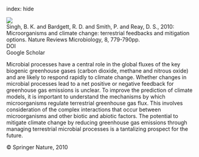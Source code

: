 index: hide

<div class="Citation">
    <div class="Citation-thumb CitationThumb-linked"  data-href="https://doi.org/10.1038/nrmicro2439">
      <img src="https://static.claimspace.cloud/climate-study-static/refs/thumbs/6/Singh_et_al_2010-thumb.png" />
    </div>

  <div class="Citation-body">
    <div class="Citation-text">Singh, B. K. and Bardgett, R. D. and Smith, P. and Reay, D. S., 2010: Microorganisms and climate change: terrestrial feedbacks and mitigation options. <span class="Article-journal">Nature Reviews Microbiology, </span><span class="Article-volume">8, </span>779-790pp.</div>
    <div class="Citation-links">
      <div class="CitationLink" data-href="https://doi.org/10.1038/nrmicro2439">
        <div class="CitationLink-icon CitationLink-Doi"></div>
        <div class="CitationLink-text">DOI</div>
      </div>
      <div class="CitationLink" data-href="https://scholar.google.com/scholar?q=10.1038/nrmicro2439">
        <div class="CitationLink-icon CitationLink-Scholar"></div>
        <div class="CitationLink-text">Google Scholar</div>
      </div>
    </div>
  </div>
</div>

Microbial processes have a central role in the global fluxes of the key biogenic greenhouse gases (carbon dioxide, methane and nitrous oxide) and are likely to respond rapidly to climate change. Whether changes in microbial processes lead to a net positive or negative feedback for greenhouse gas emissions is unclear. To improve the prediction of climate models, it is important to understand the mechanisms by which microorganisms regulate terrestrial greenhouse gas flux. This involves consideration of the complex interactions that occur between microorganisms and other biotic and abiotic factors. The potential to mitigate climate change by reducing greenhouse gas emissions through managing terrestrial microbial processes is a tantalizing prospect for the future.

<div class="Citation-copy">
&copy; Springer Nature, 2010
</div>
